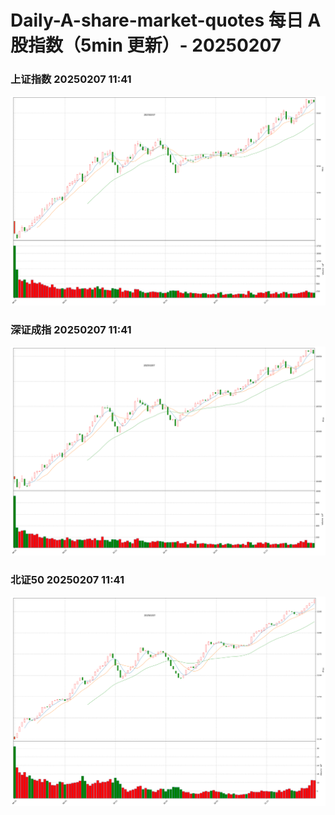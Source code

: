 
# Daily-A-share-market-quotes 每日 A 股指数（5min 更新）- 20250207

### 上证指数 20250207 11:41
![](./fig/2025/2/20250207-sh000001.png)

### 深证成指 20250207 11:41
![](./fig/2025/2/20250207-sz399001.png)

### 北证50 20250207 11:41
![](./fig/2025/2/20250207-bj899050.png)
